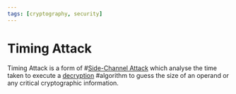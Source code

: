 ```yaml
---
tags: [cryptography, security]
---
```


# Timing Attack

Timing Attack is a form of #[Side-Channel Attack](202210132157.md) which analyse
the time taken to execute a [decryption](202209281121.md) #algorithm to guess
the size of an operand or any critical cryptographic information.
